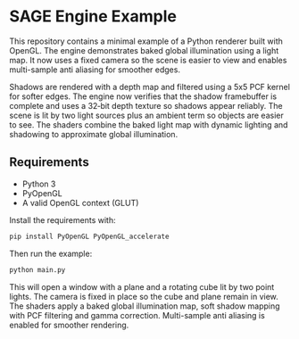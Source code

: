 # SAGE Engine Example

This repository contains a minimal example of a Python renderer built with OpenGL.
The engine demonstrates baked global illumination using a light map. It now uses a
fixed camera so the scene is easier to view and enables multi-sample anti aliasing
for smoother edges.

 Shadows are rendered with a depth map and filtered using a 5x5 PCF kernel for
 softer edges. The engine now verifies that the shadow framebuffer is complete
 and uses a 32‑bit depth texture so shadows appear reliably. The scene is lit by
 two light sources plus an ambient term so objects are easier to see. The
 shaders combine the baked light map with dynamic lighting and shadowing to
 approximate global illumination.

## Requirements

- Python 3
- PyOpenGL
- A valid OpenGL context (GLUT)

Install the requirements with:

```bash
pip install PyOpenGL PyOpenGL_accelerate
```

Then run the example:

```bash
python main.py
```

This will open a window with a plane and a rotating cube lit by two point
lights. The camera is fixed in place so the cube and plane remain in view. The
shaders apply a baked global illumination map, soft shadow mapping with PCF
filtering and gamma correction. Multi-sample anti aliasing is enabled for
smoother rendering.
